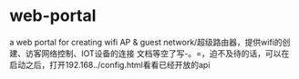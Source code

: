 ﻿# web-portal
a web portal for creating wifi AP &amp; guest network/超级路由器，提供wifi的创建、访客网络控制、IOT设备的连接
文档等空了写-。=，迫不及待的话，可以在启动之后，打开192.168.*.*/config.html看看已经开放的api